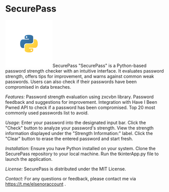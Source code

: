 # SecurePass

 <img src="testlogo.svg" alt="Python Logo" width="150" height="150">SecurePass
"SecurePass" is a Python-based password strength checker with an intuitive interface. It evaluates password strength, offers tips for improvement, and warns against common weak passwords. Users can also check if their passwords have been compromised in data breaches.

*Features:*
Password strength evaluation using zxcvbn library.
Password feedback and suggestions for improvement.
Integration with Have I Been Pwned API to check if a password has been compromised.
Top 20 most commonly used passwords list to avoid.

*Usage:*
Enter your password into the designated input bar.
Click the "Check" button to analyze your password's strength.
View the strength information displayed under the "Strength Information:" label.
Click the "Clear" button to erase the entered password and start fresh.

*Installation:*
Ensure you have Python installed on your system.
Clone the SecurePass repository to your local machine.
Run the tkinterApp.py file to launch the application.

*License:*
SecurePass is distributed under the MIT License.

*Contact:*
For any questions or feedback, please contact me via https://t.me/elsenoraccount .

